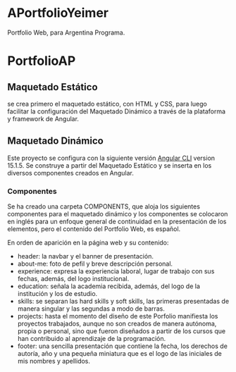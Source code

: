# APortfolioYeimer
Portfolio Web, para Argentina Programa.

# PortfolioAP
## Maquetado Estático
se crea primero el maquetado estático, con HTML y CSS, para luego facilitar la configuración del Maquetado Dinámico a través de la plataforma y framework de Angular.

## Maquetado Dinámico
Este proyecto se configura con la siguiente versión [Angular CLI](https://github.com/angular/angular-cli) version 15.1.5.
Se construye a partir del Maquetado Estático y se inserta en los diversos componentes creados en Angular.

### Componentes
Se ha creado una carpeta COMPONENTS, que aloja los siguientes componentes para el maquetado dinámico y los componentes se colocaron en inglés para un enfoque general de continuidad en la presentación de los elementos, pero el contenido del Portfolio Web, es español.

En orden de aparición en la página web y su contenido:
* header: la navbar y el banner de presentación.
* about-me: foto de pefil y breve descripción personal.
* experience: expresa la experiencia laboral, lugar de trabajo con sus fechas, además, del logo institucional.
* education: señala la academia recibida, además, del logo de la institución y los de estudio.
* skills: se separan las hard skills y soft skills, las primeras presentadas de manera singular y las segundas a modo de barras.
* projects: hasta el momento del diseño de este Porfolio manifiesta los proyectos trabajados, aunque no son creados de manera autónoma, propia o personal, sino que fueron diseñados a partir de los cursos que han contribuido al aprendizaje de la programación.
* footer: una sencilla presentación que contiene la fecha, los derechos de autoría, año y una pequeña miniatura que es el logo de las iniciales de mis nombres y apellidos.

## 


